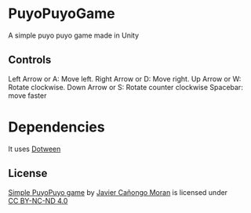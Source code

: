 # PuyoPuyoGame
 
A simple puyo puyo game made in Unity 

## Controls
Left Arrow or A: Move left.
Right Arrow or D: Move right.
Up Arrow or W: Rotate clockwise.
Down Arrow or S: Rotate counter clockwise
Spacebar: move faster


# Dependencies 
It uses <a href="http://dotween.demigiant.com/">Dotween</a>



## License 
<p xmlns:cc="http://creativecommons.org/ns#" xmlns:dct="http://purl.org/dc/terms/"><a property="dct:title" rel="cc:attributionURL" href="https://github.com/Dongo-S/SimplePuyoPuyo">Simple PuyoPuyo game</a> by <a rel="cc:attributionURL dct:creator" property="cc:attributionName" href="http://github.com/Dongo-S">Javier Cañongo Moran</a> is licensed under <a href="http://creativecommons.org/licenses/by-nc-nd/4.0/?ref=chooser-v1" target="_blank" rel="license noopener noreferrer" style="display:inline-block;">CC BY-NC-ND 4.0<img style="height:10px;margin-left:3px;vertical-align:text-bottom;" src="https://mirrors.creativecommons.org/presskit/icons/cc.svg?ref=chooser-v1"><img style="height:10px;margin-left:3px;vertical-align:text-bottom;" src="https://mirrors.creativecommons.org/presskit/icons/by.svg?ref=chooser-v1"><img style="height:10px;margin-left:3px;vertical-align:text-bottom;" src="https://mirrors.creativecommons.org/presskit/icons/nc.svg?ref=chooser-v1"><img style="height:10px;margin-left:3px;vertical-align:text-bottom;" src="https://mirrors.creativecommons.org/presskit/icons/nd.svg?ref=chooser-v1"></a></p>
